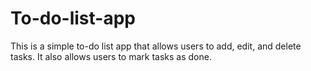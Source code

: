 # To-do-list-app
This is a simple to-do list app that allows users to add, edit, and delete tasks. It also allows users to mark tasks as done.
